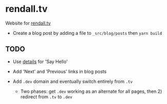# rendall.tv

Website for [rendall.tv](https://rendall.tv)

- Create a blog post by adding a file to `_src/blog/posts` then `yarn build`

## TODO

- Use [details](https://github.github.io/details-dialog-element/index.html) for 'Say Hello'
- Add 'Next' and 'Previous' links in blog posts
- Add `.dev` domain and eventually switch entirely from `.tv`

    - Two phases: get `.dev` working as an alternate for all pages, then 2) redirect from `.tv` to `.dev`
